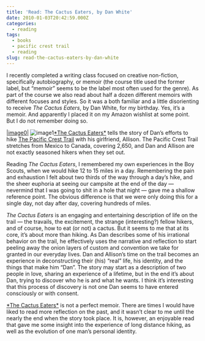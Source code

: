 ```yaml
---
title: 'Read: The Cactus Eaters, by Dan White'
date: 2010-01-03T20:42:59.000Z
categories:
  - reading
tags:
  - books
  - pacific crest trail
  - reading
slug: read-the-cactus-eaters-by-dan-white
---
```

I recently completed a writing class focused on creative non-fiction, specifically autobiography, or memoir (the course title used the former label, but “memoir” seems to be the label most often used for the genre). As part of the course we also read about half a dozen different memoirs with different focuses and styles. So it was a both familiar and a little disorienting to receive _The Cactus Eaters_, by Dan White, for my birthday. Yes, it’s a memoir. And apparently I placed it on my Amazon wishlist at some point. But I do not remember doing so.

[|image0|][1] ![image1][2][\*The Cactus Eaters\*][1]  tells the story of Dan’s efforts to hike [The Pacific Crest Trail][3]  with his girlfriend, Allison. The Pacific Crest Trail stretches from Mexico to Canada, covering 2,650, and Dan and Allison are not exactly seasoned hikers when they set out.

Reading _The Cactus Eaters_, I remembered my own experiences in the Boy Scouts, when we would hike 12 to 15 miles in a day. Remembering the pain and exhaustion I felt about two thirds of the way through a day’s hike, and the sheer euphoria at seeing our campsite at the end of the day — nevermind that I was going to shit in a hole that night — gave me a shallow reference point. The obvious difference is that we were only doing this for a single day, not day after day, covering hundreds of miles.

_The Cactus Eaters_ is an engaging and entertaining description of life on the trail — the travails, the excitement, the strange (interesting?) fellow hikers, and of course, how to eat (or not) a cactus. But it seems to me that at its core, it’s about more than hiking. As Dan describes some of his irrational behavior on the trail, he effectively uses the narrative and reflection to start peeling away the onion layers of custom and convention we take for granted in our everyday lives. Dan and Allison’s time on the trail becomes an experience in deconstructing their (his) “real” life, his identity, and the things that make him “Dan”. The story may start as a description of two people in love, sharing an experience of a lifetime, but in the end it’s about Dan, trying to discover who he is and what he wants. I think it’s interesting that this process of discovery is not one Dan seems to have entered consciously or with consent.

[\*The Cactus Eaters\*][1]  is not a perfect memoir. There are times I would have liked to read more reflection on the past, and it wasn’t clear to me until the nearly the end when the story took place. It is, however, an enjoyable read that gave me some insight into the experience of long distance hiking, as well as the evolution of one man’s personal identity.



 [1]: http://www.amazon.com/gp/product/0061376930?ie=UTF8&tag=yergler.net-20&linkCode=as2&camp=1789&creative=390957&creativeASIN=0061376930
 [2]: http://www.assoc-amazon.com/e/ir?t=yergler.net-20&l=as2&o=1&a=0061376930
 [3]: http://en.wikipedia.org/wiki/Pacific_Crest_Trail
